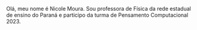 Olá, meu nome é Nicole Moura. Sou professora de Física da rede estadual de ensino do Paraná e participo da turma de Pensamento Computacional 2023.

